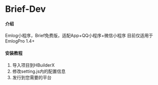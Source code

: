 # Brief-Dev


#### 介绍
Emlog小程序，Brief免费版，适配App+QQ小程序+微信小程序
目前仅适用于EmlogPro 1.4+

#### 安装教程

1.  导入项目到HBuilderX
2.  修改setting.js内的配置信息
3.  发行到您需要的平台